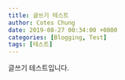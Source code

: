 ```yaml
---
title: 글쓰기 테스트
author: Cotes Chung
date: 2019-08-27 00:34:00 +0800
categories: [Blogging, Test]
tags: [테스트]
---
```


글쓰기 테스트입니다.